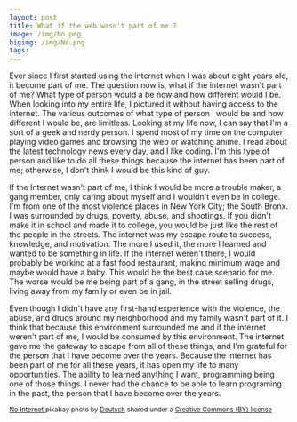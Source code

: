 ```yaml
---
layout: post
title: What if the web wasn't part of me ?
image: /img/No.png
bigimg: /img/No.png
tags:
---
```

Ever since I first started using the internet when I was about eight years old, it become part of me. The question now is, what if the internet wasn't part of me? What type of person would a be now and how different would I be. When looking into my entire life, I pictured it without having access to the internet. The various outcomes of what type of person I would be and how different I would be, are limitless. Looking at my life now, I can say that I'm a sort of a geek and nerdy person. I spend most of my time on the computer playing video games and browsing the web or watching anime. I read about the latest technology news every day, and I like coding. I'm this type of person and like to do all these things because the internet has been part of me; otherwise, I don't think I would be this kind of guy.

If the Internet wasn't part of me, I think I would be more a trouble maker, a gang member, only caring about myself and I wouldn't even be in college. I'm from one of the most violence places in New York City; the South Bronx. I was surrounded by drugs, poverty, abuse, and shootings. If you didn't make it in school and made it to college, you would be just like the rest of the people in the streets. The internet was my escape route to success, knowledge, and motivation. The more I used it, the more I learned and wanted to be something in life. If the internet weren't there, I would probably be working at a fast food restaurant, making minimum wage and maybe would have a baby. This would be the best case scenario for me. The worse would be me being part of a gang, in the street selling drugs, living away from my family or even be in jail.  

Even though I didn't have any first-hand experience with the violence, the abuse, and drugs around my neighborhood and my family wasn't part of it. I think that because this environment surrounded me and if the internet weren't part of me, I would be consumed by this environment. The internet gave me the gateway to escape from all of these things, and I'm grateful for the person that I have become over the years. Because the internet has been part of me for all these years, it has open my life to many opportunities. The ability to learned anything I want, programming being one of those things. I never had the chance to be able to learn programing in the past,
 the person that I have become over the years.























<small> <a title="No Internet" href="https://pixabay.com/en/internet-wlan-radio-network-1606103/">No Internet
</a> pixabay photo by <a href="https://pixabay.com/en/users/IO-Images-1096650/">Deutsch</a> shared under a <a href="https://creativecommons.org/licenses/by/2.0/">
Creative Commons (BY) license</a> </small>
